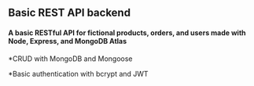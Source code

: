 ## Basic REST API backend

#### A basic RESTful API for fictional products, orders, and users made with Node, Express, and MongoDB Atlas

*CRUD with MongoDB and Mongoose

*Basic authentication with bcrypt and JWT

